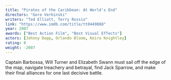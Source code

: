 ```yaml
---
title: "Pirates of the Caribbean: At World's End"
directors: "Gore Verbinski"
writers: "Ted Elliott, Terry Rossio"
link: "https://www.imdb.com/title/tt0449088"
year: 2007
awards: ["Best Action Film", "Best Visual Effects"]
actors: [Johnny Depp, Orlando Bloom, Keira Knightley]
rating: 8
weight: -2007
---
```

Captain Barbossa, Will Turner and Elizabeth Swann must sail off the edge of the map, navigate treachery and betrayal, find Jack Sparrow, and make their final alliances for one last decisive battle. 